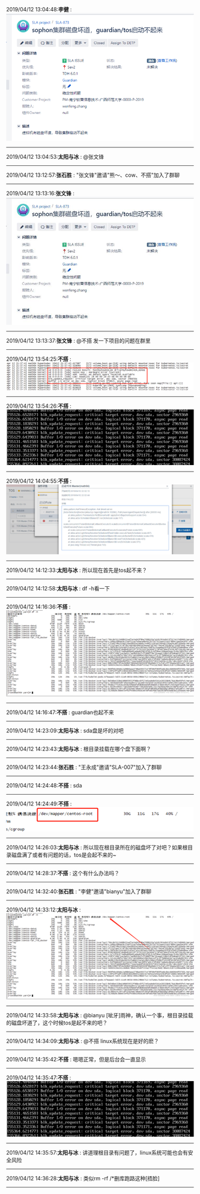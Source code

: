 2019/04/12 13:04:48:**李健** : ![图片如下](ATTACHMENT/1555045478.936821.png)
*******************************************************************************
2019/04/12 13:04:53:**太阳与冰** : @张文锋 
*************************************************************************************
2019/04/12 13:12:57:**张石胜** : "张文锋"邀请"熊～、cow、不搭"加入了群聊
*************************************************************************************
2019/04/12 13:13:16:**张文锋** : ![图片如下](ATTACHMENT/1555045982.7184138.png)
*******************************************************************************
2019/04/12 13:13:37:**张文锋** : @不搭 发一下项目的问题在群里
*************************************************************************************
2019/04/12 13:54:25:**不搭** : ![图片如下](ATTACHMENT/1555048452.2923527.png)
*******************************************************************************
2019/04/12 13:54:26:**不搭** : ![图片如下](ATTACHMENT/1555048452.90102.png)
*******************************************************************************
2019/04/12 14:04:55:**不搭** : ![图片如下](ATTACHMENT/1555049081.7381353.png)
*******************************************************************************
2019/04/12 14:12:33:**太阳与冰** : 所以现在首先是tos起不来？
*************************************************************************************
2019/04/12 14:12:58:**太阳与冰** : df -h看一下
*************************************************************************************
2019/04/12 14:16:36:**不搭** : ![图片如下](ATTACHMENT/1555049782.666117.png)
*******************************************************************************
2019/04/12 14:16:47:**不搭** : guardian也起不来
*************************************************************************************
2019/04/12 14:23:09:**太阳与冰** : sda盘是坏的对吧
*************************************************************************************
2019/04/12 14:23:43:**太阳与冰** : 根目录挂载在哪个盘下面啊？
*************************************************************************************
2019/04/12 14:23:44:**张石胜** : "王永成"邀请"SLA-007"加入了群聊
*************************************************************************************
2019/04/12 14:24:48:**不搭** : sda
*************************************************************************************
2019/04/12 14:24:49:**不搭** : ![图片如下](ATTACHMENT/1555050275.4064372.png)
*******************************************************************************
2019/04/12 14:26:03:**太阳与冰** : 所以现在根目录所在的磁盘坏了对吧？如果根目录磁盘满了或者有问题的话，tos是会起不来的~
*************************************************************************************
2019/04/12 14:28:37:**不搭** : 这个有什么办法吗？
*************************************************************************************
2019/04/12 14:32:40:**张石胜** : "李健"邀请"bianyu"加入了群聊
*************************************************************************************
2019/04/12 14:33:12:**太阳与冰** : ![图片如下](ATTACHMENT/1555050779.0227382.png)
*******************************************************************************
2019/04/12 14:33:58:**太阳与冰** : @bianyu [呲牙]雨神，确认一个事，根目录挂载的磁盘坏道了，这个时候tos是起不来的吧？
*************************************************************************************
2019/04/12 14:34:09:**太阳与冰** : @不搭 linux系统现在是好的麽？
*************************************************************************************
2019/04/12 14:35:42:**不搭** : 嗯嗯正常，但是后台会一直显示
*************************************************************************************
2019/04/12 14:35:47:**不搭** : ![图片如下](ATTACHMENT/1555050933.5577683.png)
*******************************************************************************
2019/04/12 14:35:57:**太阳与冰** : 讲道理根目录有问题了，linux系统可能也会有安全风险
*************************************************************************************
2019/04/12 14:36:28:**太阳与冰** : 类似rm -rf /*删库跑路这种[捂脸]
*************************************************************************************
